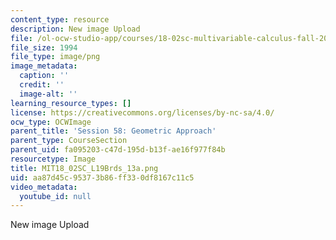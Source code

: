 ```yaml
---
content_type: resource
description: New image Upload
file: /ol-ocw-studio-app/courses/18-02sc-multivariable-calculus-fall-2010/aa87d45c95373b86ff330df8167c11c5_MIT18_02SC_L19Brds_13a.png
file_size: 1994
file_type: image/png
image_metadata:
  caption: ''
  credit: ''
  image-alt: ''
learning_resource_types: []
license: https://creativecommons.org/licenses/by-nc-sa/4.0/
ocw_type: OCWImage
parent_title: 'Session 58: Geometric Approach'
parent_type: CourseSection
parent_uid: fa095203-c47d-195d-b13f-ae16f977f84b
resourcetype: Image
title: MIT18_02SC_L19Brds_13a.png
uid: aa87d45c-9537-3b86-ff33-0df8167c11c5
video_metadata:
  youtube_id: null
---
```

New image Upload